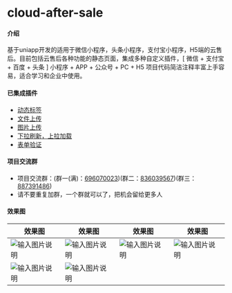 # cloud-after-sale

#### 介绍
基于uniapp开发的适用于微信小程序，头条小程序，支付宝小程序，H5端的云售后。目前包括云售后各种功能的静态页面，集成多种自定义插件，[ 微信 + 支付宝 + 百度 + 头条 ] 小程序 + APP + 公众号 + PC + H5 项目代码简洁注释丰富上手容易，适合学习和企业中使用。

#### 已集成插件
- [动态标签](https://ext.dcloud.net.cn/plugin?id=316)
- [文件上传](https://ext.dcloud.net.cn/plugin?id=877)
- [图片上传](https://ext.dcloud.net.cn/plugin?id=296)
- [下拉刷新，上拉加载](https://ext.dcloud.net.cn/plugin?id=343)
- [表单验证](https://ext.dcloud.net.cn/plugin?id=746)


#### 项目交流群
- 项目交流群：(群一(满)：[696070023](http://shang.qq.com/wpa/qunwpa?idkey=e9aace2bf3e05f37ed5f0377c3827c6683d970ac0bcc61b601f70dc861053229))(群二：[836039567](https://shang.qq.com/wpa/qunwpa?idkey=7bb6f29b27f772aadca9c7c4e384f7833c64e9c3c947b5e946c7b303d1fe174a))(群三：[887391486](https://shang.qq.com/wpa/qunwpa?idkey=a65f2e0292eb1048bb13abb7adca302bd83e3465974861ec1f04c2f7fffc4d99))
- 请不要重复加群，一个群就可以了，把机会留给更多人

#### 效果图

效果图|效果图|效果图|效果图
-------|-------|-------|-------
|![输入图片说明](https://images.gitee.com/uploads/images/2020/0210/152434_b36e023c_1541735.png "1.png")|![输入图片说明](https://images.gitee.com/uploads/images/2020/0210/152500_c57e99ec_1541735.png "1.png")|![输入图片说明](https://images.gitee.com/uploads/images/2020/0210/152535_2d3e3249_1541735.png "1.png")|![输入图片说明](https://images.gitee.com/uploads/images/2020/0210/152603_2f610677_1541735.png "1.png")|
|![输入图片说明](https://images.gitee.com/uploads/images/2020/0210/152629_8ce90e88_1541735.png "1.png")|![输入图片说明](https://images.gitee.com/uploads/images/2020/0210/152657_5a39487c_1541735.png "1.png")|||


